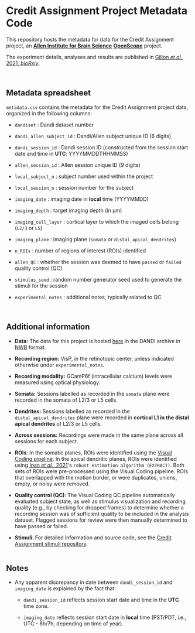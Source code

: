 # Credit Assignment Project Metadata Code

This repository hosts the metadata for data for the Credit Assignment project, an [**Allen Institute for Brain Science**](https://alleninstitute.org/what-we-do/brain-science/) [**OpenScope**](https://alleninstitute.org/what-we-do/brain-science/news-press/press-releases/openscope-first-shared-observatory-neuroscience) project. 

The experiment details, analyses and results are published in [Gillon _et al._, 2021, _bioRxiv_](https://www.biorxiv.org/content/10.1101/2021.01.15.426915v1).

&nbsp;

## Metadata spreadsheet
`metadata.csv` contains the metadata for the Credit Assignment project data, organized in the following columns:

- `dandiset` : Dandi dataset number  

- `dandi_allen_subject_id` : Dandi/Allen subject unique ID (6 digits)  

- `dandi_session_id` : Dandi session ID (constructed from the session start date and time in **UTC**: YYYYMMDD**T**HHMMSS)

- `allen_session_id` : Allen session unique ID (9 digits)  

- `local_subject_n` : subject number used within the project  

- `local_session_n` : session number for the subject

- `imaging_date` : imaging date in **local** time (YYYYMMDD)

- `imaging_depth` : target imaging depth (in  &mu;m)  

- `imaging_cell_layer` : cortical layer to which the imaged cells belong (`L2/3` or `L5`)  

- `imaging_plane` : imaging plane (`somata` or `distal_apical_dendrites`)  

- `n_ROIs` : number of regions of interest (ROIs) identified  

- `allen_QC` : whether the session was deemed to have `passed` or `failed` quality control (QC)   

- `stimulus_seed` : random number generator seed used to generate the stimuli for the session  

- `experimental_notes` : additional notes, typically related to QC  

&nbsp;

## Additional information
- **Data:** The data for this project is hosted [here](https://gui.dandiarchive.org/#/dandiset/000037) in the DANDI archive in [NWB](https://www.nwb.org/) format.  

- **Recording region:** VisP, in the retinotopic center, unless indicated otherwise under `experimental_notes`.  

- **Recording modality:** GCamP6f (intracellular calcium) levels were measured using optical physiology.  

- **Somata:** Sessions labelled as recorded in the `somata` plane were recorded in the somata of L2/3 or L5 cells.  

- **Dendrites:** Sessions labelled as recorded in the `distal_apical_dendrites` plane were recorded in **cortical L1 in the distal apical dendrites** of L2/3 or L5 cells.  

- **Across sessions:** Recordings were made in the same plane across all sessions for each subject.  

- **ROIs**: In the somatic planes, ROIs were identified using the [Visual Coding pipeline](https://www.biorxiv.org/content/10.1101/359513v1). In the apical dendritic planes, ROIs were identified using [Inan *et al.*, 2021](https://www.biorxiv.org/content/10.1101/2021.03.24.436279v2)'s `robust estimation algorithm (EXTRACT)`. Both sets of ROIs were pre-processed using the Visual Coding pipeline. ROIs that overlapped with the motion border, or were duplicates, unions, empty, or noisy were removed.   

- **Quality control (QC)**: The Visual Coding QC pipeline automatically evaluated subject state, as well as stimulus visualization and recording quality (e.g., by checking for dropped frames) to determine whether a recording session was of sufficient quality to be included in the analysis dataset. Flagged sessions for review were then manually determined to have passed or failed.  

- **Stimuli**: For detailed information and source code, see the [Credit Assignment stimuli repository](https://github.com/colleenjg/cred_assign_stimuli).  
&nbsp;

## Notes
- Any apparent discrepancy in date between `dandi_session_id` and `imaging_date` is explained by the fact that:
    
    * `dandi_session_id` reflects session start date and time in the **UTC** time zone.

    * `imaging_date` reflects session start date in **local** time (PST/PDT, i.e., UTC - 8h/7h, depending on time of year).



